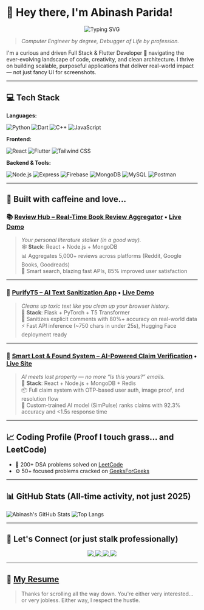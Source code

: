 # 👋 Hey there, I'm Abinash Parida!

<p align="center">
  <img src="https://readme-typing-svg.herokuapp.com?font=Fira+Code&color=00F7FF&size=30&center=true&vCenter=true&width=650&duration=1000&pause=300&lines=←+HUSTLING+→;←+CODING+→;←+GRINDING+→;←+IMPROVING+→;←+LEARNING+→;←+BUILDING+→;←+DEBUGGING+→;←+DEPLOYING+→;←+DESIGNING+→;←+REFACTORING+→;←+INNOVATING+→;←+EXPLORING+→;←+OPTIMIZING+→;←+GROWING+→;←+CRASHING+→;←+COMMITTING+→;←+PUSHING+→;←+REVISING+→;←+UPSKILLING+→;←+SURVIVING+→;←+PROBLEM-SOLVING+→;←+DREAMING+→;←+RELOADING+→;←+QUESTIONING+→;←+THINKING+→;←+ITERATING+→;←+UPGRADING+→;←+RESTARTING+→;←+EXECUTING+→;←+BRAINSTORMING+→" alt="Typing SVG" />
</p>

> *Computer Engineer by degree, Debugger of Life by profession.*

I'm a curious and driven Full Stack & Flutter Developer 🚀 navigating the ever-evolving landscape of code, creativity, and clean architecture. I thrive on building scalable, purposeful applications that deliver real-world impact — not just fancy UI for screenshots.

---

## 💻 Tech Stack

**Languages:**  

![Python](https://img.shields.io/badge/Python-3776AB?style=for-the-badge&logo=python&logoColor=white) 
![Dart](https://img.shields.io/badge/Dart-0175C2?style=for-the-badge&logo=dart&logoColor=white) 
![C++](https://img.shields.io/badge/C++-00599C?style=for-the-badge&logo=cplusplus&logoColor=white) 
![JavaScript](https://img.shields.io/badge/JavaScript-F7DF1E?style=for-the-badge&logo=javascript&logoColor=black)

**Frontend:**  

![React](https://img.shields.io/badge/React-20232A?style=for-the-badge&logo=react&logoColor=61DAFB)
![Flutter](https://img.shields.io/badge/Flutter-02569B?style=for-the-badge&logo=flutter&logoColor=white)
![Tailwind CSS](https://img.shields.io/badge/Tailwind-38B2AC?style=for-the-badge&logo=tailwind-css&logoColor=white)

**Backend & Tools:**  

![Node.js](https://img.shields.io/badge/Node.js-339933?style=for-the-badge&logo=nodedotjs&logoColor=white)
![Express](https://img.shields.io/badge/Express.js-000000?style=for-the-badge&logo=express&logoColor=white)
![Firebase](https://img.shields.io/badge/Firebase-FFCA28?style=for-the-badge&logo=firebase&logoColor=black)
![MongoDB](https://img.shields.io/badge/MongoDB-47A248?style=for-the-badge&logo=mongodb&logoColor=white)
![MySQL](https://img.shields.io/badge/MySQL-00758F?style=for-the-badge&logo=mysql&logoColor=white)
![Postman](https://img.shields.io/badge/Postman-FF6C37?style=for-the-badge&logo=postman&logoColor=white)

---

## 🧠 Built with caffeine and love...

### 📚 [Review Hub – Real-Time Book Review Aggregator](https://github.com/Abinash2004/ReviewHub) • [Live Demo](https://reviewhub-v62d.onrender.com/)
> *Your personal literature stalker (in a good way).*  
🕸️ **Stack**: React + Node.js + MongoDB  
📊 Aggregates 5,000+ reviews across platforms (Reddit, Google Books, Goodreads)  
🧠 Smart search, blazing fast APIs, 85% improved user satisfaction

---

### 🧼 [PurifyT5 – AI Text Sanitization App](https://github.com/Abinash2004/PurifyT5) • [Live Demo](https://mild-shoshanna-abinashparida-5307eebe.koyeb.app/)
> *Cleans up toxic text like you clean up your browser history.*  
🤖 **Stack**: Flask + PyTorch + T5 Transformer  
🧪 Sanitizes explicit comments with 80%+ accuracy on real-world data  
⚡ Fast API inference (~750 chars in under 25s), Hugging Face deployment ready

---

### 🎒 [Smart Lost & Found System – AI-Powered Claim Verification](https://github.com/Abinash2004/Smart-Lost-and-Found) • [Live Site](https://smart-lost-found-frontend.onrender.com)
> *AI meets lost property — no more “Is this yours?” emails.*  
🧩 **Stack**: React + Node.js + MongoDB + Redis  
📦 Full claim system with OTP-based user auth, image proof, and resolution flow  
🧠 Custom-trained AI model (SimPulse) ranks claims with 92.3% accuracy and <1.5s response time

---

## 📈 Coding Profile (Proof I touch grass... and LeetCode)

- 🧩 200+ DSA problems solved on [LeetCode](https://leetcode.com/u/abinash2004/)
- ⚙️ 50+ focused problems cracked on [GeeksForGeeks](https://www.geeksforgeeks.org/user/abinash2004/?ref=header_profile)

---

## 📊 GitHub Stats (All-time activity, not just 2025)

![Abinash's GitHub Stats](https://github-readme-stats.vercel.app/api?username=Abinash2004&show_icons=true&theme=radical&include_all_commits=true&count_private=true)  ![Top Langs](https://github-readme-stats.vercel.app/api/top-langs/?username=Abinash2004&layout=compact&theme=radical)

---

## 🤝 Let's Connect (or just stalk professionally)

<p align="center">
  <a href="https://www.linkedin.com/in/abinashparida28/">
    <img src="https://img.shields.io/badge/LinkedIn-blue?style=for-the-badge&logo=linkedin&logoColor=white" />
  </a>
  <a href="https://x.com/abinash_p28">
    <img src="https://img.shields.io/badge/Twitter-1DA1F2?style=for-the-badge&logo=twitter&logoColor=white" />
  </a>
  <a href="https://github.com/Abinash2004">
    <img src="https://img.shields.io/badge/GitHub-100000?style=for-the-badge&logo=github&logoColor=white" />
  </a>
  <a href="mailto:abinashparida2021@gmail.com">
    <img src="https://img.shields.io/badge/Email-D14836?style=for-the-badge&logo=gmail&logoColor=white" />
  </a>
</p>

---

## 📄 [My Resume](https://drive.google.com/drive/folders/1VgBitIUK2R8K85HN0Burn4UkmG4lOsDt?usp=sharing)

> Thanks for scrolling all the way down. You're either very interested... or very jobless. Either way, I respect the hustle.
